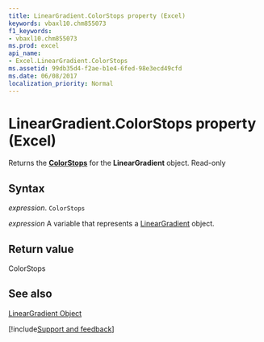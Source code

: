 ```yaml
---
title: LinearGradient.ColorStops property (Excel)
keywords: vbaxl10.chm855073
f1_keywords:
- vbaxl10.chm855073
ms.prod: excel
api_name:
- Excel.LinearGradient.ColorStops
ms.assetid: 99db35d4-f2ae-b1e4-6fed-98e3ecd49cfd
ms.date: 06/08/2017
localization_priority: Normal
---
```



# LinearGradient.ColorStops property (Excel)

Returns the  **[ColorStops](Excel.ColorStops.md)** for the **LinearGradient** object. Read-only


## Syntax

_expression_. `ColorStops`

_expression_ A variable that represents a [LinearGradient](Excel.LinearGradient.md) object.


## Return value

ColorStops


## See also


[LinearGradient Object](Excel.LinearGradient.md)

[!include[Support and feedback](~/includes/feedback-boilerplate.md)]